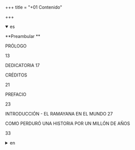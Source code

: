 +++
title = "+01 Contenido"

+++
<details open><summary>es</summary>

**Preambular **

PRÓLOGO 

13

DEDICATORIA 17

CRÉDITOS 

21

PREFACIO 

23

INTRODUCCIÓN - EL RAMAYANA EN EL MUNDO 27

COMO PERDURÓ UNA HISTORIA POR UN MILLÓN DE AÑOS 

33
</details>

<details><summary>en</summary>

** Preambular **

 FOREWORD

 13

 Dedication 17

 Credits

 twenty-one

 PREFACE

 23

 Introduction - Ramayana in the world 27

 How a story lasts for a million years

 33
</details>